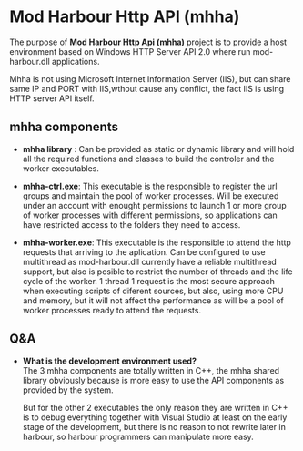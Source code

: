 # Mod Harbour Http API (mhha)

The purpose of **Mod Harbour Http Api (mhha)** project is to provide a host 
environment based on Windows HTTP Server API 2.0 where run mod-harbour.dll
applications.

Mhha is not using Microsoft Internet Information Server (IIS), but can 
share same IP and PORT with IIS,wthout cause any conflict, the fact IIS is 
using HTTP server API itself.


## mhha components

- **mhha library** : Can be provided as static or dynamic library  and will 
    hold all the required functions and classes to build the controler and 
    the worker executables.

- **mhha-ctrl.exe**: This executable is the responsible to register the url 
    groups and maintain the pool of worker processes. Will be executed 
    under an account with enought permissions to launch 1 or more group 
    of worker processes with different permissions, so applications can 
    have restricted access to the folders they need to access.

- **mhha-worker.exe**: This executable is the responsible to attend the 
    http requests that arriving to the aplication. Can be configured to 
    use multithread as mod-harbour.dll currently have a reliable 
    multithread support, but also is posible to restrict the number of 
    threads and the life cycle of the worker. 1 thread 1 request is the 
    most secure approach when executing scripts of diferent sources, but 
    also, using more CPU and memory, but it will not affect the 
    performance as will be a pool of worker processes ready to attend 
    the requests.

## Q&A


- **What is the development environment used?**  
    The 3 mhha components are totally written in C++, the mhha shared 
    library obviously because is more easy to use the API components
    as provided by the system. 

    But for the other 2 executables the only reason they are written in C++ 
    is to debug everything together with Visual Studio at least on the 
    early stage of the development, but there is no reason to not rewrite 
    later in harbour, so harbour programmers can manipulate more easy.